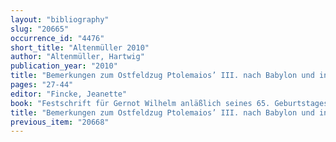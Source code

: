 ```yaml
---
layout: "bibliography"
slug: "20665"
occurrence_id: "4476"
short_title: "Altenmüller 2010"
author: "Altenmüller, Hartwig"
publication_year: "2010"
title: "Bemerkungen zum Ostfeldzug Ptolemaios’ III. nach Babylon und in die Susiana im Jahre 246/245"
pages: "27-44"
editor: "Fincke, Jeanette"
book: "Festschrift für Gernot Wilhelm anläßlich seines 65. Geburtstages am 28. Januar 2010 (Dresden)"
title: "Bemerkungen zum Ostfeldzug Ptolemaios’ III. nach Babylon und in die Susiana im Jahre 246/245"
previous_item: "20668"
---
```

